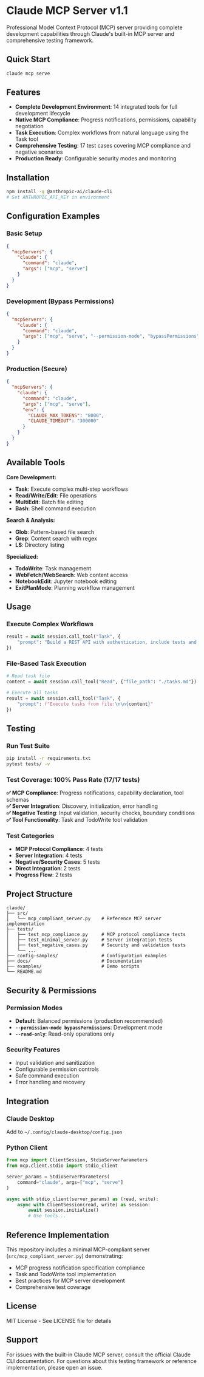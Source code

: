 # Claude MCP Server v1.1

Professional Model Context Protocol (MCP) server providing complete development capabilities through Claude's built-in MCP server and comprehensive testing framework.

## Quick Start

```bash
claude mcp serve
```

## Features

- **Complete Development Environment**: 14 integrated tools for full development lifecycle
- **Native MCP Compliance**: Progress notifications, permissions, capability negotiation
- **Task Execution**: Complex workflows from natural language using the Task tool
- **Comprehensive Testing**: 17 test cases covering MCP compliance and negative scenarios
- **Production Ready**: Configurable security modes and monitoring

## Installation

```bash
npm install -g @anthropic-ai/claude-cli
# Set ANTHROPIC_API_KEY in environment
```

## Configuration Examples

### Basic Setup
```json
{
  "mcpServers": {
    "claude": {
      "command": "claude",
      "args": ["mcp", "serve"]
    }
  }
}
```

### Development (Bypass Permissions)
```json
{
  "mcpServers": {
    "claude": {
      "command": "claude", 
      "args": ["mcp", "serve", "--permission-mode", "bypassPermissions"]
    }
  }
}
```

### Production (Secure)
```json
{
  "mcpServers": {
    "claude": {
      "command": "claude",
      "args": ["mcp", "serve"],
      "env": {
        "CLAUDE_MAX_TOKENS": "8000",
        "CLAUDE_TIMEOUT": "300000"
      }
    }
  }
}
```

## Available Tools

**Core Development:**
- **Task**: Execute complex multi-step workflows
- **Read/Write/Edit**: File operations
- **MultiEdit**: Batch file editing
- **Bash**: Shell command execution

**Search & Analysis:**
- **Glob**: Pattern-based file search
- **Grep**: Content search with regex
- **LS**: Directory listing

**Specialized:**
- **TodoWrite**: Task management
- **WebFetch/WebSearch**: Web content access
- **NotebookEdit**: Jupyter notebook editing
- **ExitPlanMode**: Planning workflow management

## Usage

### Execute Complex Workflows
```python
result = await session.call_tool("Task", {
    "prompt": "Build a REST API with authentication, include tests and documentation"
})
```

### File-Based Task Execution
```python
# Read task file
content = await session.call_tool("Read", {"file_path": "./tasks.md"})

# Execute all tasks
result = await session.call_tool("Task", {
    "prompt": f"Execute tasks from file:\n\n{content}"
})
```

## Testing

### Run Test Suite
```bash
pip install -r requirements.txt
pytest tests/ -v
```

### Test Coverage: 100% Pass Rate (17/17 tests)

**✅ MCP Compliance**: Progress notifications, capability declaration, tool schemas  
**✅ Server Integration**: Discovery, initialization, error handling  
**✅ Negative Testing**: Input validation, security checks, boundary conditions  
**✅ Tool Functionality**: Task and TodoWrite tool validation

### Test Categories
- **MCP Protocol Compliance**: 4 tests
- **Server Integration**: 4 tests  
- **Negative/Security Cases**: 5 tests
- **Direct Integration**: 2 tests
- **Progress Flow**: 2 tests

## Project Structure

```
claude/
├── src/
│   └── mcp_compliant_server.py    # Reference MCP server implementation
├── tests/
│   ├── test_mcp_compliance.py     # MCP protocol compliance tests
│   ├── test_minimal_server.py     # Server integration tests
│   ├── test_negative_cases.py     # Security and validation tests
│   └── ...
├── config-samples/                # Configuration examples
├── docs/                          # Documentation
├── examples/                      # Demo scripts
└── README.md
```

## Security & Permissions

### Permission Modes
- **Default**: Balanced permissions (production recommended)
- **`--permission-mode bypassPermissions`**: Development mode
- **`--read-only`**: Read-only operations only

### Security Features
- Input validation and sanitization
- Configurable permission controls
- Safe command execution
- Error handling and recovery

## Integration

### Claude Desktop
Add to `~/.config/claude-desktop/config.json`

### Python Client
```python
from mcp import ClientSession, StdioServerParameters
from mcp.client.stdio import stdio_client

server_params = StdioServerParameters(
    command="claude", args=["mcp", "serve"]
)

async with stdio_client(server_params) as (read, write):
    async with ClientSession(read, write) as session:
        await session.initialize()
        # Use tools...
```

## Reference Implementation

This repository includes a minimal MCP-compliant server (`src/mcp_compliant_server.py`) demonstrating:
- MCP progress notification specification compliance
- Task and TodoWrite tool implementation  
- Best practices for MCP server development
- Comprehensive test coverage

## License

MIT License - See LICENSE file for details

## Support

For issues with the built-in Claude MCP server, consult the official Claude CLI documentation. For questions about this testing framework or reference implementation, please open an issue.